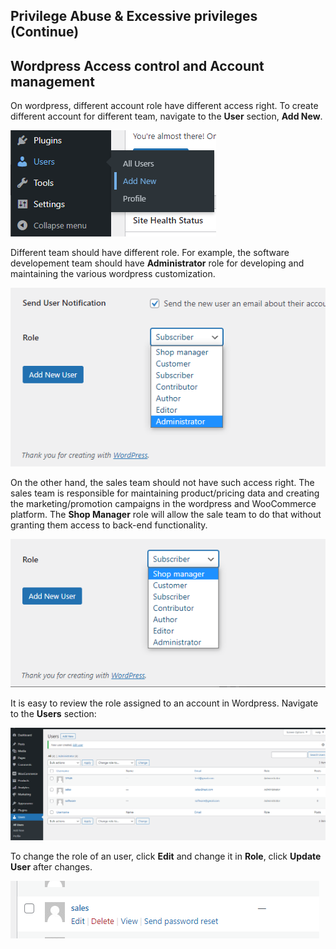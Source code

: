 ## Privilege Abuse & Excessive privileges (Continue)

## Wordpress Access control and Account management
On wordpress, different account role have different access right. To create different account for different team, navigate to the **User** section, **Add New**.

![adduseraccount](./assets/adduseraccount.png)

Different team should have different role. For example, the software developement team should have **Administrator** role for developing and maintaining the various wordpress customization.

![admin](./assets/admin.png)

On the other hand, the sales team should not have such access right. The sales team is responsible for maintaining product/pricing data and creating the marketing/promotion campaigns in the wordpress and WooCommerce platform. The **Shop Manager** role will allow the sale team to do that without granting them access to back-end functionality. 

![admin](./assets/sales.png)

It is easy to review the role assigned to an account in Wordpress. Navigate to the **Users** section:

![users](./assets/users.png)

To change the role of an user, click **Edit** and change it in **Role**, click **Update User** after changes. 

![edituser](./assets/edituser.png)